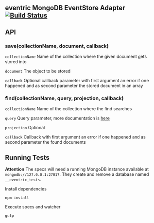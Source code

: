 ## eventric MongoDB EventStore Adapter [![Build Status](https://travis-ci.org/efacilitation/eventric-store-mongodb.svg?branch=master)](https://travis-ci.org/efacilitation/eventric-store-mongodb)


## API


### save(collectionName, document, callback)

`collectionName` Name of the collection where the given document gets stored into

`document` The object to be stored

`callback` Optional callback parameter with first argument an error if one happened and as second parameter the stored document in an array



### find(collectionName, query, projection, callback)

`collectionName` Name of the collection where the find searches

`query` Query parameter, more documentation is [here](http://mongodb.github.io/node-mongodb-native/api-generated/collection.html#find)

`projection` Optional

`callback` Callback with first argument an error if one happened and as second parameter the found documents



## Running Tests

**Attention** The specs will need a running MongoDB instance available at `mongodb://127.0.0.1:27017`. They create and remove a database named `__eventric_tests`.


Install dependencies

```
npm install
```

Execute specs and watcher

```
gulp
```
